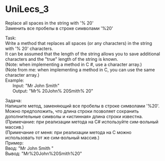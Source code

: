 # UniLecs_3
Replace all spaces in the string with '% 20'  
Заменить все пробелы в строке символами '%20'

Task:  
Write a method that replaces all spaces (or any characters) in the string with '% 20' characters.  
It can be assumed that the length of the string allows you to save additional characters and the "true" length of the string is known.  
(Note: when implementing a method in C #, use a character array.)  
(Note from me: when implementing a method in C, you can use the same character array.)  
Example:  
      Input: "Mr John Smith"  
      Output: "Mr% 20John% 20Smith% 20"  

Задача:  
Напишите метод, заменяющий все пробелы в строке символами '%20'.  
Можно предположить, что длина строки позволяет сохранить дополнительные символы и «истинная» длина строки известна.  
(Примечание: при реализации метода на C# используйте сим-вольный массив.)  
(Примечание от меня: при реализации метода на C можно использовать тот же сим-вольный массив.)  
Пример:  
     Ввод: "Mr John Smith "  
     Вывод: "Mr%20John%20Smith%20"  
